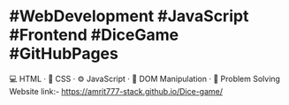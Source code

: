 # #WebDevelopment #JavaScript #Frontend #DiceGame #GitHubPages 
💻 HTML · 🎨 CSS · ⚙️ JavaScript · 🧩 DOM Manipulation · 🧠 Problem Solving
Website link:- https://amrit777-stack.github.io/Dice-game/
